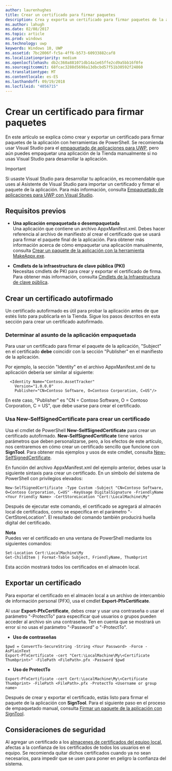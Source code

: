 ```yaml
---
author: laurenhughes
title: Crear un certificado para firmar paquetes
description: Crea y exporta un certificado para firmar paquetes de la aplicación con herramientas de PowerShell.
ms.author: lahugh
ms.date: 02/08/2017
ms.topic: article
ms.prod: windows
ms.technology: uwp
keywords: Windows 10, UWP
ms.assetid: 7bc2006f-fc5a-4ff6-b573-60933882caf8
ms.localizationpriority: medium
ms.openlocfilehash: db2c360a881071db14a1e65ffe2cd9a5bb16f0fe
ms.sourcegitcommit: 68fcac3288d5698a13dbcbd57f51b30592f24860
ms.translationtype: MT
ms.contentlocale: es-ES
ms.lasthandoff: 09/19/2018
ms.locfileid: "4056715"
---
```

# <a name="create-a-certificate-for-package-signing"></a>Crear un certificado para firmar paquetes


En este artículo se explica cómo crear y exportar un certificado para firmar paquetes de la aplicación con herramientas de PowerShell. Se recomienda usar Visual Studio para el [empaquetado de aplicaciones para UWP](https://msdn.microsoft.com/windows/uwp/packaging/packaging-uwp-apps), pero aún puedes empaquetar una aplicación de la Tienda manualmente si no usas Visual Studio para desarrollar la aplicación.

> [!IMPORTANT] 
> Si usaste Visual Studio para desarrollar tu aplicación, es recomendable que uses al Asistente de Visual Studio para importar un certificado y firmar el paquete de la aplicación. Para más información, consulta [Empaquetado de aplicaciones para UWP con Visual Studio](https://msdn.microsoft.com/windows/uwp/packaging/packaging-uwp-apps).

## <a name="prerequisites"></a>Requisitos previos

- **Una aplicación empaquetada o desempaquetada**  
Una aplicación que contiene un archivo AppxManifest.xml. Debes hacer referencia al archivo de manifiesto al crear el certificado que se usará para firmar el paquete final de la aplicación. Para obtener más información acerca de cómo empaquetar una aplicación manualmente, consulta [Crear un paquete de la aplicación con la herramienta MakeAppx.exe](https://msdn.microsoft.com/windows/uwp/packaging/create-app-package-with-makeappx-tool).

- **Cmdlets de la infraestructura de clave pública (PKI)**  
Necesitas cmdlets de PKI para crear y exportar el certificado de firma. Para obtener más información, consulta [Cmdlets de la Infraestructura de clave pública](https://docs.microsoft.com/powershell/module/pkiclient/).

## <a name="create-a-self-signed-certificate"></a>Crear un certificado autofirmado

Un certificado autofirmado es útil para probar la aplicación antes de que estés listo para publicarla en la Tienda. Sigue los pasos descritos en esta sección para crear un certificado autofirmado.

### <a name="determine-the-subject-of-your-packaged-app"></a>Determinar al asunto de la aplicación empaquetada  

Para usar un certificado para firmar el paquete de la aplicación, "Subject" en el certificado **debe** coincidir con la sección "Publisher" en el manifiesto de la aplicación.

Por ejemplo, la sección "Identity" en el archivo AppxManifest.xml de tu aplicación debería ser similar al siguiente:
```
  <Identity Name="Contoso.AssetTracker" 
    Version="1.0.0.0" 
    Publisher="CN=Contoso Software, O=Contoso Corporation, C=US"/>
```

En este caso, "Publisher" es "CN = Contoso Software, O = Contoso Corporation, C = US", que debe usarse para crear el certificado. 

### <a name="use-new-selfsignedcertificate-to-create-a-certificate"></a>Usa **New-SelfSignedCertificate** para crear un certificado
Usa el cmdlet de PowerShell **New-SelfSignedCertificate** para crear un certificado autofirmado. **New-SelfSignedCertificate** tiene varios parámetros que deben personalizarse, pero, a los efectos de este artículo, nos centraremos en cómo crear un certificado sencillo que funcione con **SignTool**. Para obtener más ejemplos y usos de este cmdlet, consulta [New-SelfSignedCertificate](https://docs.microsoft.com/powershell/module/pkiclient/New-SelfSignedCertificate).

En función del archivo AppxManifest.xml del ejemplo anterior, debes usar la siguiente sintaxis para crear un certificado. En un símbolo del sistema de PowerShell con privilegios elevados:
```
New-SelfSignedCertificate -Type Custom -Subject "CN=Contoso Software, O=Contoso Corporation, C=US" -KeyUsage DigitalSignature -FriendlyName <Your Friendly Name> -CertStoreLocation "Cert:\LocalMachine\My"
```

Después de ejecutar este comando, el certificado se agregará al almacén local de certificados, como se especifica en el parámetro "-CertStoreLocation". El resultado del comando también producirá huella digital del certificado.  

**Nota**  
Puedes ver el certificado en una ventana de PowerShell mediante los siguientes comandos:
```
Set-Location Cert:\LocalMachine\My
Get-ChildItem | Format-Table Subject, FriendlyName, Thumbprint
```
Esta acción mostrará todos los certificados en el almacén local.

## <a name="export-a-certificate"></a>Exportar un certificado 

Para exportar el certificado en el almacén local a un archivo de intercambio de información personal (PFX), usa el cmdlet **Export-PfxCertificate**.

Al usar **Export-PfxCertificate**, debes crear y usar una contraseña o usar el parámetro "-ProtectTo" para especificar qué usuarios o grupos pueden acceder al archivo sin una contraseña. Ten en cuenta que se mostrará un error si no usas el parámetro "-Password" o "-ProtectTo".

- **Uso de contraseñas**
```
$pwd = ConvertTo-SecureString -String <Your Password> -Force -AsPlainText 
Export-PfxCertificate -cert "Cert:\LocalMachine\My\<Certificate Thumbprint>" -FilePath <FilePath>.pfx -Password $pwd
```

- **Uso de ProtectTo**
```
Export-PfxCertificate -cert Cert:\LocalMachine\My\<Certificate Thumbprint> -FilePath <FilePath>.pfx -ProtectTo <Username or group name>
```

Después de crear y exportar el certificado, estás listo para firmar el paquete de la aplicación con **SignTool**. Para el siguiente paso en el proceso de empaquetado manual, consulta [Firmar un paquete de la aplicación con SignTool](https://msdn.microsoft.com/windows/uwp/packaging/sign-app-package-using-signtool).

## <a name="security-considerations"></a>Consideraciones de seguridad 
Al agregar un certificado a los [almacenes de certificados del equipo local](https://msdn.microsoft.com/windows/hardware/drivers/install/local-machine-and-current-user-certificate-stores), afectas a la confianza de los certificados de todos los usuarios en el equipo. Se recomienda quitar dichos certificados cuando ya no sean necesarios, para impedir que se usen para poner en peligro la confianza del sistema.
